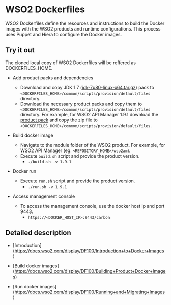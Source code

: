 # WSO2 Dockerfiles
WSO2 Dockerfiles define the resources and instructions to build the Docker images with the WSO2 products and runtime configurations. This process uses Puppet and Hiera to configure the Docker images.

## Try it out

The cloned local copy of WSO2 Dockerfiles will be reffered as DOCKERFILES_HOME.

* Add product packs and dependencies
    - Download and copy JDK 1.7 ([jdk-7u80-linux-x64.tar.gz](http://www.oracle.com/technetwork/java/javase/downloads/jdk7-downloads-1880260.html)) pack to `<DOCKERFILES_HOME>/common/scripts/provision/default/files` directory.
    - Download the necessary product packs and copy them to `<DOCKERFILES_HOME>/common/scripts/provision/default/files` directory. For example, for WSO2 API Manager 1.9.1 download the [product pack](http://wso2.com/products/api-manager/) and copy the zip file to `<DOCKERFILES_HOME>/common/scripts/provision/default/files`.

* Build docker image
    - Navigate to the module folder of the WSO2 product. For example, for WSO2 API Manager (eg: `<REPOSITORY_HOME>/wso2am`).
    - Execute `build.sh` script and provide the product version.
        + `./build.sh -v 1.9.1`

* Docker run
    - Execute `run.sh` script and provide the product version.
        + `./run.sh -v 1.9.1`

* Access management console
    -  To access the management console, use the docker host ip and port 9443.
        + `https://<DOCKER_HOST_IP>:9443/carbon`

## Detailed description

* [Introduction] (https://docs.wso2.com/display/DF100/Introduction+to+Docker+Images)

* [Build docker images] (https://docs.wso2.com/display/DF100/Building+Product+Docker+Images)

* [Run docker images] (https://docs.wso2.com/display/DF100/Running+and+Migrating+Images)
